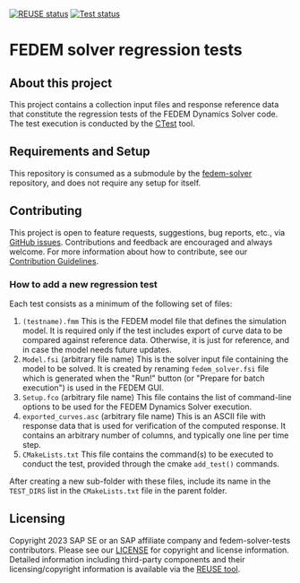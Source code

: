 <!---
  SPDX-FileCopyrightText: 2023 SAP SE

  SPDX-License-Identifier: Apache-2.0

  This file is part of FEDEM - https://openfedem.org
--->

[![REUSE status](https://api.reuse.software/badge/github.com/openfedem/fedem-solver-tests)](https://api.reuse.software/info/github.com/openfedem/fedem-solver-tests)
[![Test status](https://github.com/openfedem/fedem-solver-tests/actions/workflows/run_test.yml/badge.svg)](https://github.com/openfedem/fedem-solver-tests/actions/workflows/run_test.yml)

# FEDEM solver regression tests

## About this project

This project contains a collection input files and response reference data
that constitute the regression tests of the FEDEM Dynamics Solver code.
The test execution is conducted by the
[CTest](https://cmake.org/cmake/help/latest/manual/ctest.1.html) tool.

## Requirements and Setup

This repository is consumed as a submodule by the
[fedem-solver](https://github.com/openfedem/fedem-solvers/) repository,
and does not require any setup for itself.

## Contributing

This project is open to feature requests, suggestions, bug reports, etc.,
via [GitHub issues](https://github.com/openfedem/fedem-solver-tests/issues).
Contributions and feedback are encouraged and always welcome.
For more information about how to contribute,
see our [Contribution Guidelines](.github/CONTRIBUTING.md).

### How to add a new regression test

Each test consists as a minimum of the following set of files:

1. `(testname).fmm`
   This is the FEDEM model file that defines the simulation model.
   It is required only if the test includes export of curve data
   to be compared against reference data. Otherwise,
   it is just for reference, and in case the model needs future updates.
2. `Model.fsi` (arbitrary file name)
   This is the solver input file containing the model to be solved.
   It is created by renaming `fedem_solver.fsi` file which is generated
   when the "Run!" button (or "Prepare for batch execution") is used
   in the FEDEM GUI.
3. `Setup.fco` (arbitrary file name)
   This file contains the list of command-line options to be used for
   the FEDEM Dynamics Solver execution.
4. `exported_curves.asc` (arbitrary file name)
   This is an ASCII file with response data that is used for
   verification of the computed response. It contains an arbitrary
   number of columns, and typically one line per time step.
5. `CMakeLists.txt`
   This file contains the command(s) to be executed to conduct the test,
   provided through the cmake `add_test()` commands.

After creating a new sub-folder with these files, include its name in the
`TEST_DIRS` list in the `CMakeLists.txt` file in the parent folder.

## Licensing

Copyright 2023 SAP SE or an SAP affiliate company and fedem-solver-tests contributors.
Please see our [LICENSE](LICENSE) for copyright and license information.
Detailed information including third-party components and their licensing/copyright information
is available via the [REUSE tool](https://api.reuse.software/info/github.com/openfedem/fedem-solver-tests).

